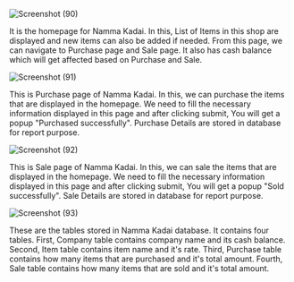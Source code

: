 ![Screenshot (90)](https://github.com/Sugesh393/purchase_sale_management/assets/73237300/280745b7-e634-4388-acb8-ed98ecaff6da)

It is the homepage for Namma Kadai. In this, List of Items in this shop are displayed and new items can also be added if needed. From this page, we can navigate to Purchase page and Sale page. It also has cash balance which will get affected based on Purchase and Sale.

![Screenshot (91)](https://github.com/Sugesh393/purchase_sale_management/assets/73237300/aabaf3bb-9112-4285-b36a-f9131b80b939)

This is Purchase page of Namma Kadai. In this, we can purchase the items that are displayed in the homepage. We need to fill the necessary information displayed in this page and after clicking submit, You will get a popup "Purchased successfully". Purchase Details are stored in database for report purpose. 

![Screenshot (92)](https://github.com/Sugesh393/purchase_sale_management/assets/73237300/a4875207-a046-4541-a77d-45cb85c67931)

This is Sale page of Namma Kadai. In this, we can sale the items that are displayed in the homepage. We need to fill the necessary information displayed in this page and after clicking submit, You will get a popup "Sold successfully". Sale Details are stored in database for report purpose.

![Screenshot (93)](https://github.com/Sugesh393/purchase_sale_management/assets/73237300/c8c2ba50-6913-4faf-8380-85cc5745a224)

These are the tables stored in Namma Kadai database. It contains four tables. First, Company table contains company name and its cash balance. Second, Item table contains item name and it's rate. Third, Purchase table contains how many items that are purchased and it's total amount. Fourth, Sale table contains how many items that are sold and it's total amount.
